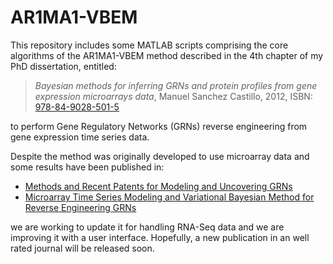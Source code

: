 AR1MA1-VBEM
===========

This repository includes some MATLAB scripts comprising the core algorithms of the AR1MA1-VBEM method described in the 4th chapter of my PhD dissertation, entitled:

> *Bayesian methods for inferring GRNs and protein profiles from gene expression microarrays data*, Manuel Sanchez Castillo, 2012, ISBN: [978-84-9028-501-5](http://cul.worldcat.org/oclc/870124049)

to perform Gene Regulatory Networks (GRNs) reverse engineering from gene expression time series data.

Despite the method was originally developed to use microarray data and some results have been published in:

* [Methods and Recent Patents for Modeling and Uncovering GRNs](http://dx.doi.org/10.2174/2210686311202020088)
* [Microarray Time Series Modeling and Variational Bayesian Method for Reverse Engineering GRNs](http://link.springer.com/chapter/10.1007%2F978-3-319-11629-7_10)

we are working to update it for handling RNA-Seq data and we are improving it with a user interface. Hopefully, a new publication in an well rated journal will be released soon.


